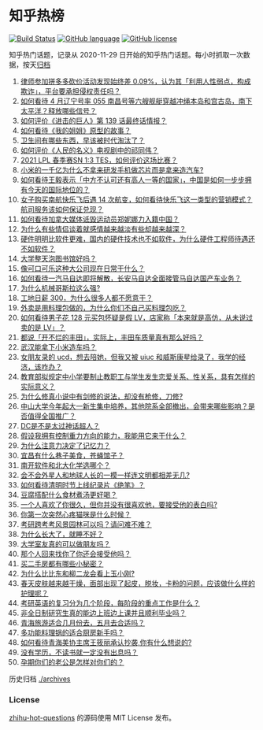 # 知乎热榜
[![Build Status](https://github.com/ToWeLong/zhihu-hot-questions/workflows/CI/badge.svg)](https://github.com/ToWeLong/zhihu-hot-questions/actions)
[![GitHub language](https://img.shields.io/badge/language-golang-orange.svg)](https://golang.org/)
[![GitHub license](https://img.shields.io/github/license/ToWeLong/zhihu-hot-questions)](https://github.com/ToWeLong/zhihu-hot-questions/blob/main/LICENSE)

知乎热门话题，记录从 2020-11-29 日开始的知乎热门话题。每小时抓取一次数据，按天[归档](./archives)

<!-- BEGIN -->

1. [律师参加拼多多砍价活动发现始终差 0.09%，认为其「利用人性弱点，构成欺诈」，平台要承担侵权责任吗？](https://www.zhihu.com/question/452656102)
1. [如何看待 4 月辽宁号率 055 南昌号等六艘舰艇穿越冲绳本岛和宫古岛，南下太平洋？释放哪些信号？](https://www.zhihu.com/question/453029728)
1. [如何评价《进击的巨人》第 139 话最终话情报？](https://www.zhihu.com/question/453211801)
1. [如何看待《我的姐姐》原型的故事？](https://www.zhihu.com/question/453089740)
1. [卫生间有哪些东西，早该被时代淘汰了？](https://www.zhihu.com/question/452643897)
1. [如何评价《人民的名义》电视剧中的祁同伟？](https://www.zhihu.com/question/58421321)
1. [2021 LPL 春季赛SN 1:3 TES，如何评价这场比赛？](https://www.zhihu.com/question/453200755)
1. [小米的一千亿为什么不拿来研发手机做芯片而是拿来造汽车?](https://www.zhihu.com/question/452587314)
1. [如何看待王毅表示「中方不认可还有高人一等的国家」，中国是如何一步步拥有今天的国际地位的？](https://www.zhihu.com/question/452984039)
1. [女子购买南航快乐飞后遇 14 次航变，如何看待快乐飞这一类型的营销模式？航司服务该如何保证兑现？](https://www.zhihu.com/question/453136479)
1. [如何看待加拿大媒体诋毁运动员郑妮娜力入籍中国？](https://www.zhihu.com/question/452681597)
1. [为什么有些情侣谈着就感情越来越淡有些却越来越深？](https://www.zhihu.com/question/27713207)
1. [硬件明明比软件更难，国内的硬件技术也不如软件，为什么硬件工程师待遇还不如软件？](https://www.zhihu.com/question/418963577)
1. [大学整天泡图书馆好吗？](https://www.zhihu.com/question/20722480)
1. [像可口可乐这种大公司现在日常干什么？](https://www.zhihu.com/question/42078832)
1. [如何看待一汽马自达即将解散，长安马自达全面接管马自达国产车业务？](https://www.zhihu.com/question/453174889)
1. [为什么机械哥斯拉这么强?](https://www.zhihu.com/question/452283718)
1. [工地日薪 300，为什么很多人都不愿意干？](https://www.zhihu.com/question/276471640)
1. [外卖是用料理包做的，为什么你们不自己买料理包吃？](https://www.zhihu.com/question/440727283)
1. [如何看待男子花 128 元买包怀疑是假 LV，店家称「本来就是高仿，从未说过卖的是 LV」？](https://www.zhihu.com/question/453159641)
1. [都说「开不烂的丰田」，实际上，丰田车质量真有那么好吗？](https://www.zhihu.com/question/395010141)
1. [武汉能拿下小米造车吗？](https://www.zhihu.com/question/452099847)
1. [女朋友录的 ucd，想去陪她，但我又被 uiuc 和威斯康星给录了，我学的经济，该咋办？](https://www.zhihu.com/question/452684565)
1. [教育部拟规定中小学要制止教职工与学生发生恋爱关系、性关系，具有怎样的实际意义？](https://www.zhihu.com/question/453196653)
1. [为什么修真小说中有剑修的说法，却没有枪修，刀修?](https://www.zhihu.com/question/430357241)
1. [中山大学今年起大一新生集中培养，其他院系全部撤出，会带来哪些影响？是否值得全国推广？](https://www.zhihu.com/question/452999051)
1. [DC是不是太过神话超人？](https://www.zhihu.com/question/452856549)
1. [假设我拥有控制重力方向的能力，我能用它来干什么？](https://www.zhihu.com/question/452799788)
1. [为什么注意力决定了记忆力？](https://www.zhihu.com/question/453067685)
1. [宜昌有什么巷子美食，苍蝇馆子？](https://www.zhihu.com/question/31460789)
1. [南开软件和北大化学选哪个？](https://www.zhihu.com/question/452819583)
1. [会不会外星人和地球人长的一模一样连文明都相差无几?](https://www.zhihu.com/question/415377752)
1. [如何看待清明时节上线纪录片《绝笔》？](https://www.zhihu.com/question/452836620)
1. [豆腐搭配什么食材煮汤更好喝？](https://www.zhihu.com/question/449357412)
1. [一个人喜欢了你很久，但你并没有很喜欢他，要接受他的表白吗?](https://www.zhihu.com/question/452658731)
1. [你第一次突然心疼猫咪是什么时候？](https://www.zhihu.com/question/447735643)
1. [考研跨考考风景园林可以吗？请问难不难？](https://www.zhihu.com/question/451644986)
1. [为什么长大了，就睡不好？](https://www.zhihu.com/question/296952347)
1. [大学室友真的可以做朋友吗？](https://www.zhihu.com/question/448307397)
1. [那个人回来找你了你还会接受他吗？](https://www.zhihu.com/question/451181339)
1. [买二手房都有哪些小秘密？](https://www.zhihu.com/question/391535547)
1. [为什么比比东和柳二龙会看上玉小刚?](https://www.zhihu.com/question/452198034)
1. [春天皮肤越来越干燥，面部出现了起皮，脱妆，卡粉的问题，应该做什么样的护理呢？](https://www.zhihu.com/question/450696154)
1. [考研英语的复习分为几个阶段，每阶段的重点工作是什么？](https://www.zhihu.com/question/369773316)
1. [非全日制研究生真的能边上班边上课并且顺利毕业吗？](https://www.zhihu.com/question/438632506)
1. [青海旅游适合几月份去，五月去合适吗？](https://www.zhihu.com/question/447159297)
1. [多功能料理锅的适合厨房新手吗？](https://www.zhihu.com/question/359439407)
1. [如何看待青海美协主席王筱丽承认抄袭,你有什么想说的?](https://www.zhihu.com/question/451489881)
1. [没有学历，不读书就一定没有出息吗？](https://www.zhihu.com/question/448787679)
1. [孕期你们的老公是怎样对你们的？](https://www.zhihu.com/question/302590451)

<!-- END -->

历史归档 [./archives](./archives)


### License
[zhihu-hot-questions](https://github.com/towelong/zhihu-hot-questions) 的源码使用 MIT License 发布。
